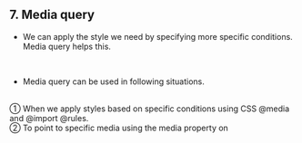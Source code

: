 ## 7. Media query
* We can apply the style we need by specifying more specific conditions. Media query helps this.
<br>

* Media query can be used in following situations.
<br>
① When we apply styles based on specific conditions using CSS @media and @import @rules.
<br>
② To point to specific media using the media property on <style>, <link>, <source> (en-US), and other HTML elements.

### 1) method how to apply media query

#### (1) <link>
 * ```<link>``` tag is located in ```<head>``` tag, so CSS file is loaded, when the conditions in the media property is satisfied.

 ```html
<link href="cssfilename.css" media ="screen and (min-width : 512 px) and (max-width : 1024 px)">
 ```
<br>

#### (2) <style>
 * ```<style>``` tag is located in ```<head>``` tag and style is applied, when the conditions in the media property is satisfied.

 ```html
<style type = "folder/css" media = "screen and (min-width : 512px) and (max-width : 1024 px)">
/*style*/
</style>
```
<br>

#### (3) <style>-@import
 * Use @import within the <style> tag to load the CSS file when the media query in the latter part is satisfied.

```html
<style>
  @import url(cssfile.css) screen and (min-width : 152px) and (max-width : 1024px);
</style>
```
<br>

#### (4) CSS file
 * Write a media query directly in the imported CSS file or within the <style> tag and apply the style when satisfied.

```html
@media screen and (min-width : 512px) and (max-width : 1024px)
```
<br>

### 2) Mediaquery syntax :
 ```@media only|not screen and (property:value) { ... }```

 * The only or not keyword is literally placed in the position of only|not.
 * The only keyword refers to only the conditions that located behind.
 * And the not keyword refers to conditions excluding the conditions that located behind.
 * Screen is media type.
 * We can list multiple media types using commas.

 | Media type | descryption |
 | ---- | ---------- |
 | all | All media types |
 | aural | voice synthesizer |
 | braille | braille display device |
 | handheld | A small screen that can be viewed while being held in hand |
 | print | For print |
 | projection | projector |
 | screen | computer screen |
 | tty | Media using fixed characters, such as telex, terminals or manual transfer devices with limited display capabilities |
 | tv | A device that outputs audio and video simultaneously |
 | embrossed | Braille marking device printed on the page |

<br>
 
 | Property | Value |
 | ---- | ---------- |
 | width | the width of a web page |
 | height | the height of a web page |
 | device-width | Actual width length of the device |
 | device-height | Actual height length of the device |
 | orientation | Measure the width and height and determine it as landscape if the width is longer, and as portrait if the height is longer |
 | aspect-ratio | Determine the ratio of width and height |
 | device-aspect-ratio | device's screen ratio |
 | color-index | Maximum number of colors used by the device |
 | monochrom | Determine the level between white and black on devices that use only black and white colors |
 | resolution | Determine the supported resolution. dip or dpcm |
 | color | Determine the maximum number of color bits used by the device |

 * Media query properties do not use operators such as = > <
 * Instead, add min- or max- in front of the property name to determine the minimum and maximum values
 * It can be listed as and (property 1: value) and (property 2: value) and can also be set as a range when we use min- and max-

__ex>__
* When the device accessing the web is a screen, the background color is blue if the width is less than 100px (max-width: 100px), green if it is 200px or more, and red if the value is in between values.

```html
<style>
 div{
   width : 100%;
   height : 100%;
    }
    @media screen and (max-width : 100px) {
       div{background-color : blue;}
    }
    @media screen and (min-width : 100px) and (max-width : 200px) {
       div{background-color : red;}
    }
    @media screen and (min-width : 200px) {
       div{background-color : green;}
    }
</style>
```
<br>

### 3) Grid
 * A grid divides the width of a web screen into several columns.
 * Keep the width of the columns and the spacing from other columns constant.

#### (1) Fluid Grid
 * Fluid grid sets the width of the grid to an em or % value rather than a fixed value.
 * This is a method of changing the size of the column relatively according to the change in horizontal width.


__ex>__
* This is an example in which the width of the div changes depending on the width of the web while the layout is maintained.
* By giving the div's width value as % value rather than a fixed value, the div's width value changes dynamically according to the total width. 


```html
 <style>
  div{
    height : 100%;
    float : left;
     }
  #grid_1{
    width : 30%;
    background-color : green;
     }
  #grid_2{
    margin-left : 5%;
    width : 45%;
    background-color : blue;
     }
  #grid_3{
    margin-left : 5%;
    width : 15%;
    background-color : red;
     }
 </style>

<body>
  <div id = "grid_1"></div>
  <div id = "grid_2"></div>
  <div id = "grid_3"></div>
</body>
```
<br>
